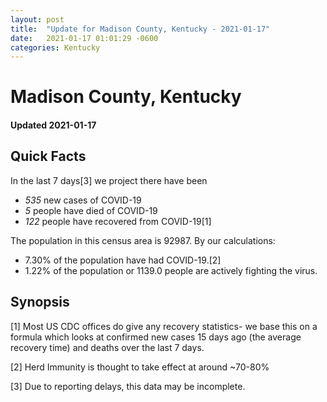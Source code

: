 ```yaml
---
layout: post
title:  "Update for Madison County, Kentucky - 2021-01-17"
date:   2021-01-17 01:01:29 -0600
categories: Kentucky
---
```


# Madison County, Kentucky
#### Updated 2021-01-17

## Quick Facts

In the last 7 days[3] we project there have been
- *535* new cases of COVID-19
- *5* people have died of COVID-19
- *122* people have recovered from COVID-19[1]

The population in this census area is 92987. By our calculations:
- 7.30% of the population have had COVID-19.[2]
- 1.22% of the population or 1139.0 people are actively fighting the virus.

## Synopsis




[1] Most US CDC offices do give any recovery statistics- we base this on a formula which looks at confirmed new cases
15 days ago (the average recovery time) and deaths over the last 7 days.

[2] Herd Immunity is thought to take effect at around ~70-80%

[3] Due to reporting delays, this data may be incomplete.
 
    